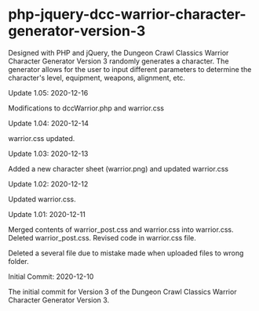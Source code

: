 # php-jquery-dcc-warrior-character-generator-version-3
Designed with PHP and jQuery, the Dungeon Crawl Classics Warrior Character Generator Version 3 randomly generates a character. The generator allows for the user to input different parameters to determine the character's level, equipment, weapons, alignment, etc.


Update 1.05: 2020-12-16

Modifications to dccWarrior.php and warrior.css


Update 1.04: 2020-12-14

warrior.css updated.


Update 1.03: 2020-12-13

Added a new character sheet (warrior.png) and updated warrior.css

Update 1.02: 2020-12-12

Updated warrior.css.


Update 1.01: 2020-12-11

Merged contents of warrior_post.css and warrior.css into warrior.css.  Deleted warrior_post.css.  Revised code in warrior.css file.

Deleted a several file due to mistake made when uploaded files to wrong folder.


Initial Commit: 2020-12-10

The initial commit for Version 3 of the Dungeon Crawl Classics Warrior Character Generator Version 3.

